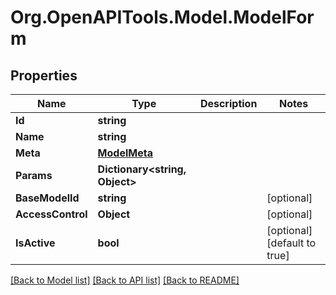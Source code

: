 # Org.OpenAPITools.Model.ModelForm

## Properties

Name | Type | Description | Notes
------------ | ------------- | ------------- | -------------
**Id** | **string** |  | 
**Name** | **string** |  | 
**Meta** | [**ModelMeta**](ModelMeta.md) |  | 
**Params** | **Dictionary&lt;string, Object&gt;** |  | 
**BaseModelId** | **string** |  | [optional] 
**AccessControl** | **Object** |  | [optional] 
**IsActive** | **bool** |  | [optional] [default to true]

[[Back to Model list]](../../README.md#documentation-for-models) [[Back to API list]](../../README.md#documentation-for-api-endpoints) [[Back to README]](../../README.md)

